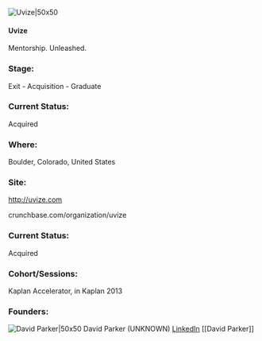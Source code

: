 

![Uvize|50x50](https://s3.amazonaws.com/photos.angel.co/startups/i/30626-19ab550ca321ebb8fd2e70dd9c2971fa-medium_jpg.jpg?buster=1324414268)

#### Uvize
Mentorship. Unleashed.

### Stage: 
Exit - Acquisition - Graduate 

### Current Status: 
Acquired

### Where:
Boulder, Colorado, United States

### Site:
http://uvize.com



crunchbase.com/organization/uvize

### Current Status: 
Acquired

### Cohort/Sessions: 
Kaplan Accelerator, in Kaplan 2013

### Founders: 

![David Parker|50x50](https://apimg.techstars.com/connect/images/image_files/537e/9bff/9acd/a82e/6400/0001/original/parker.jpg) David Parker (UNKNOWN) [LinkedIn](https://linkedin.com/in/david-parker-657a3) [[David Parker]]


